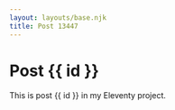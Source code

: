 ```yaml
---
layout: layouts/base.njk
title: Post 13447
---
```


# Post {{ id }}

This is post {{ id }} in my Eleventy project.
